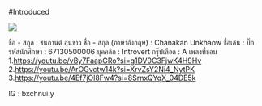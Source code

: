 #Introduced 

<img src="https://github.com/siravijbb/INT100-G1-05/blob/41cb84399dcb6127ae2b3a09faa0031ee6ca77fe/images/Chanakan/Chanakan.jpg"/>

ชื่อ - สกุล : ชนกานต์ อุ่นขาว
ชื่อ - สกุล (ภาษาอังกฤษ) : Chanakan Unkhaow 
ชื่อเล่น : บิ๊ก
รหัสนักศึกษา : 67130500006
บุคคลิก : Introvert 
กรุ๊ปเลือด : A
เพลงที่ชอบ
    1.https://youtu.be/vBy7FaapGRo?si=g1DV0C3FjwK4H9Hv
    2.https://youtu.be/ArOGvctw14k?si=XrvZsY2Ni4_NytPK
    3.https://youtu.be/4Ef7jOl8Fw4?si=8SrnxQYqX_04DE5k

IG : bxchnui.y
